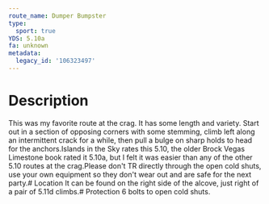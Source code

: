 ```yaml
---
route_name: Dumper Bumpster
type:
  sport: true
YDS: 5.10a
fa: unknown
metadata:
  legacy_id: '106323497'
---
```

# Description
This was my favorite route at the crag.  It has some length and variety.  Start out in a section of opposing corners with some stemming, climb left along an intermittent crack for a while, then pull a bulge on sharp holds to head for the anchors.Islands in the Sky rates this 5.10, the older Brock Vegas Limestone book rated it 5.10a, but I felt it was easier than any of the other 5.10 routes at the crag.Please don't TR directly through the open cold shuts, use your own equipment so they don't wear out and are safe for the next party.# Location
It can be found on the right side of the alcove, just right of a pair of 5.11d climbs.# Protection
6 bolts to open cold shuts.